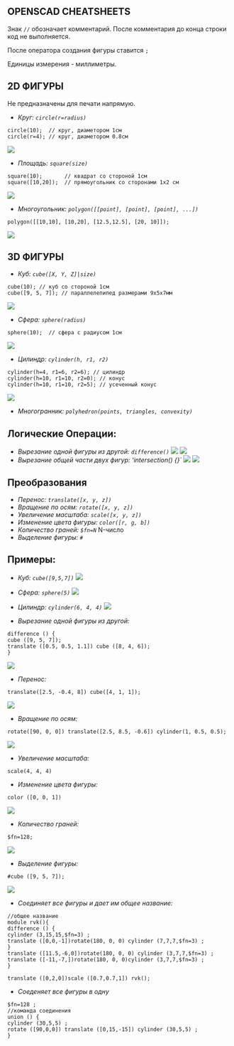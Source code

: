 ## **OPENSCAD CHEATSHEETS**

Знак `//` обозначает комментарий. После комментария до конца строки код не выполняется.

После оператора создания фигуры ставится `;`

Единицы измерения - миллиметры.

## **2D ФИГУРЫ**

Не предназначены для печати напрямую.

- *Круг:* *`circle(r=radius)`*

```
circle(10);  // круг, диаметором 1см
circle(r=4); // круг, диаметором 0.8см
```

![](/img/OpenSCAD/circle.png)


- *Площадь:* *`square(size)`*

```
square(10);       // квадрат со стороной 1см
square([10,20]);  // прямоугольник со сторонами 1x2 см
```

![](/img/OpenSCAD/square.png)


- *Многоугольник:* *`polygon([[point], [point], [point], ...])`*

```
polygon([[10,10], [10,20], [12.5,12.5], [20, 10]]);
```

![](/img/OpenSCAD/polygon.png)

## **3D ФИГУРЫ**


- *Куб:* *`cube([X, Y, Z]|size)`*
```
cube(10); // куб со стороной 1см
cube([9, 5, 7]); // параллелепипед размерами 9x5x7мм
```
![](/img/OpenSCAD/OpenSCAD1.png)

- *Сфера:* *`sphere(radius)`*

```
sphere(10);  // сфера с радиусом 1см
```

![](/img/OpenSCAD/OpenSCAD2.png)

- *Цилиндр:* *`cylinder(h, r1, r2)`*

```
cylinder(h=4, r1=6, r2=6); // цилиндр
cylinder(h=10, r1=10, r2=0); // конус
cylinder(h=10, r1=10, r2=5); // усеченный конус
```
![](/img/OpenSCAD/OpenSCAD3.png)


- *Многогранник:* *`polyhedron(points, triangles, convexity)`*

## **Логические Операции:**

- *Вырезание одной фигуры из другой:* *`difference()`* ![](https://cloud.githubusercontent.com/assets/8076405/5525219/172be162-89eb-11e4-8894-1ecdfb7ac36a.png)
![](https://cloud.githubusercontent.com/assets/8076405/5525231/3a437160-89eb-11e4-8cb9-f03181c8736c.png)
- *Вырезание общей части двух фигур:* *'intersection() {}`* ![](https://cloud.githubusercontent.com/assets/8076405/5525100/634f117e-89e9-11e4-9623-0c8be1e78c62.png) ![](https://cloud.githubusercontent.com/assets/8076405/5525131/d4b27446-89e9-11e4-9fc8-e981b393f50b.png)

## **Преобразования**

- *Перенос:* *`translate([x, y, z])`*
- *Вращение по осям:* *`rotate([x, y, z])`*
- *Увеличение масштаба:* *`scale([x, y, z])`*
- *Изменение цвета фигуры:* *`color([r, g, b])`*
- *Количество граней:* *`$fn=N`* N-число
- *Выделение фигуры:* *`#`*

## **Примеры:**

- *Куб:* *`cube([9,5,7])`* ![](/img/OpenSCAD/OpenSCAD1.png)
- *Сфера:* *`sphere(5)`* ![](/img/OpenSCAD/OpenSCAD2.png)
- *Цилиндр:* *`cylinder(6, 4, 4)`* ![](/img/OpenSCAD/OpenSCAD3.png)
 




- *Вырезание одной фигуры из другой:*
```
difference () {
cube ([9, 5, 7]);
translate ([0.5, 0.5, 1.1]) cube ([8, 4, 6]);
}
```

![](/img/OpenSCAD/OpenSCAD4.png)


- *Перенос:*
```
translate([2.5, -0.4, 8]) cube([4, 1, 1]);
```

![](/img/OpenSCAD/OpenSCAD5.png)


- *Вращение по осям:*
```
rotate([90, 0, 0]) translate([2.5, 8.5, -0.6]) cylinder(1, 0.5, 0.5);
```

![](/img/OpenSCAD/OpenSCAD6.png)


- *Увеличение масштаба:*
```
scale(4, 4, 4)
```

- *Изменение цвета фигуры:*
```
color ([0, 0, 1])
```

![](/img/OpenSCAD/OpenSCAD7.png)


- *Количество граней:*
```
$fn=128;
```

![](/img/OpenSCAD/OpenSCAD8.png)


- *Выделение фигуры:*
```
#cube ([9, 5, 7]);
```

![](/img/OpenSCAD/OpenSCAD9.png)


- *Соединяет все фигуры и дает им общее название:*
```
//общее название
module rvk(){
difference () {
cylinder (3,15,15,$fn=3) ;
translate ([0,0,-1])rotate(180, 0, 0) cylinder (7,7,7,$fn=3) ;
}
translate ([11.5,-6,0])rotate(180, 0, 0) cylinder (3,7,7,$fn=3) ;
translate ([-11,-7,])rotate(180, 0, 0)cylinder (3,7,7,$fn=3) ;
}

translate ([0,2,0])scale ([0.7,0.7,1]) rvk();
```

- *Соеденяет все фигуры в одну* 
```
$fn=128 ;
//команда соединения 
union () {
cylinder (30,5,5) ;
rotate ([90,0,0]) translate ([0,15,-15]) cylinder (30,5,5) ;
}
```


